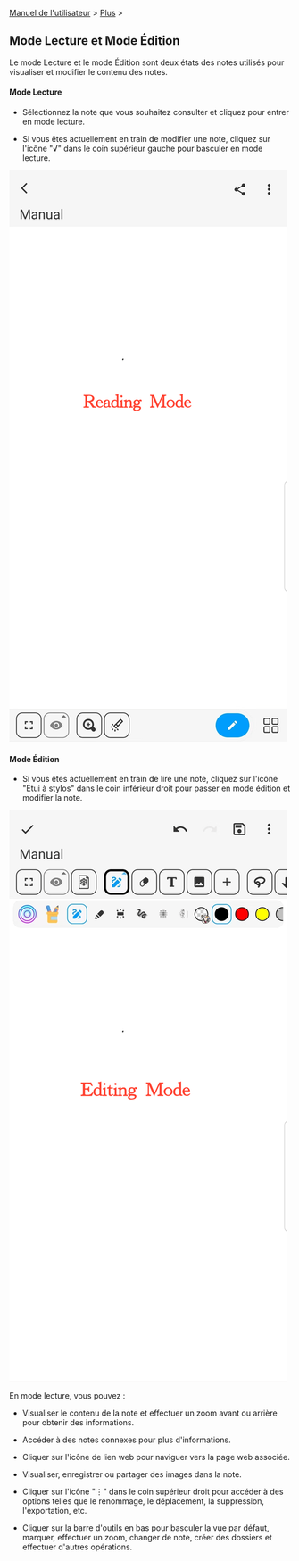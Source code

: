 [Manuel de l'utilisateur](/dragonnest/drawnote/manual/fr) > [Plus](/dragonnest/drawnote/manual/en/more) >

Mode Lecture et Mode Édition
---
Le mode Lecture et le mode Édition sont deux états des notes utilisés pour visualiser et modifier le contenu des notes.

#### Mode Lecture
- Sélectionnez la note que vous souhaitez consulter et cliquez pour entrer en mode lecture.

- Si vous êtes actuellement en train de modifier une note, cliquez sur l'icône "√" dans le coin supérieur gauche pour basculer en mode lecture.

![Mode Lecture et Mode Édition](imgs/reading_mode1.png)

#### Mode Édition
- Si vous êtes actuellement en train de lire une note, cliquez sur l'icône "Étui à stylos" dans le coin inférieur droit pour passer en mode édition et modifier la note.

![Mode Lecture et Mode Édition](imgs/editing_mode.png)

En mode lecture, vous pouvez :

- Visualiser le contenu de la note et effectuer un zoom avant ou arrière pour obtenir des informations.

- Accéder à des notes connexes pour plus d'informations.

- Cliquer sur l'icône de lien web pour naviguer vers la page web associée.

- Visualiser, enregistrer ou partager des images dans la note.

- Cliquer sur l'icône "⋮" dans le coin supérieur droit pour accéder à des options telles que le renommage, le déplacement, la suppression, l'exportation, etc.

- Cliquer sur la barre d'outils en bas pour basculer la vue par défaut, marquer, effectuer un zoom, changer de note, créer des dossiers et effectuer d'autres opérations.